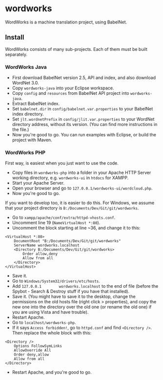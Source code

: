 # wordworks
WordWorks is a machine translation project, using BabelNet.

## Install
WordWorks consists of many sub-projects. Each of them must be built separately.

### WordWorks Java
* First download BabelNet version 2.5, API and index, and also download WordNet 3.0.
* Copy `wordworks-java` into your Eclipse workspace.
* Copy `config` and `resources` from BabelNet API project into `wordworks-java`.
* Extract BabelNet index.
* Set `babelnet.dir` in `config/babelnet.var.properties` to your BabelNet index directory.
* Set `jlt.wordnetPrefix` in `config/jlit.var.properties` to your WordNet directory address, without its version. (You can find more instructions in the file.)
* Now you're good to go. You can run examples with Eclipse, or build the project with Maven.

### WordWorks PHP
First way, is easiest when you just want to use the code.
* Copy files in `wordworks-php` into a folder in your Apache HTTP Server working directory, e.g. `wordworks-ui` in `htdocs` for XAMPP.
* Start your Apache Server.
* Open your browser and go to `127.0.0.1/wordworks-ui/wordcloud.php`.
* Now you're good to go.

If you want to develop too, it is easier to do this.
For Windows, we assume that your project directory is `B:/Documents/Dev/Git/git/wordworks`.
* Go to `xampp/apache/conf/extra/httpd-vhosts.conf`.
* Uncomment line 19 (`NameVirtualHost *:80`).
* Uncomment the block starting at line ~36, and change it to this:
```
<VirtualHost *:80>
    DocumentRoot "B:/Documents/Dev/Git/git/wordworks"
    ServerName wordworks.localhost
	<Directory B:/Documents/Dev/Git/git/wordworks>
        Order allow,deny
        Allow from all
    </Directory>
</VirtualHost>
```
* Save it.
* Go to `Windows/System32/drivers/etc/hosts`.
* Add `127.0.0.1		wordworks.localhost` to the end of file (before the Spybot - Search & Destroy stuff if you have that installed).
* Save it. (You might have to save it to the desktop, change the permissions on the old hosts file (right click > properties), and copy the new one into the directory over the old one (or rename the old one) if you are using Vista and have trouble).
* Restart Apache.
* Go to `localhost/wordworks-php`.
* If it says `Access forbidden!`, go to `httpd.conf` and find `<Directory />`. Then replace the whole block with this:
```
<Directory />
    Options FollowSymLinks
    AllowOverride All
    Order deny,allow
    Allow from all
</Directory>
```
* Restart Apache, and you're good to go.